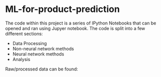 # ML-for-product-prediction
The code within this project is a series of IPython Notebooks that can be opened and ran using Jupyer notebook.
The code is split into a few different sections:
  - Data Processing
  - Non-neural network methods
  - Neural network methods
  - Analysis
  
Raw/processed data can be found:

